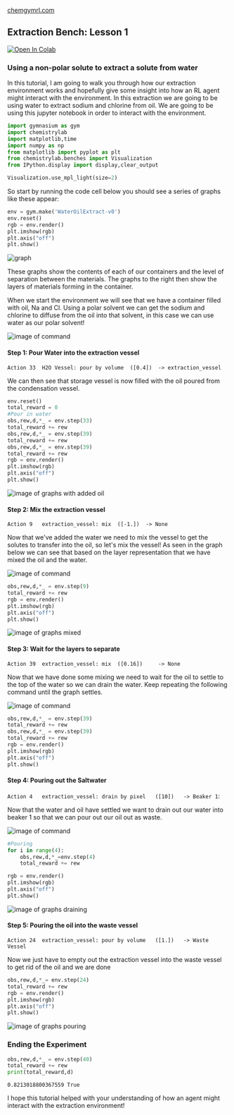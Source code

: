 [chemgymrl.com](https://chemgymrl.com/)

## Extraction Bench: Lesson 1

[![Open In Colab](https://colab.research.google.com/assets/colab-badge.svg)](https://colab.research.google.com/github/chemgymrl/chemgymrl/blob/rewrite/lessons/notebooks/extraction_lesson.ipynb)

### Using a non-polar solute to extract a solute from water

In this tutorial, I am going to walk you through how our extraction environment works and hopefully give some insight into how an
RL agent might interact with the environment. In this extraction we are going to be using water to extract sodium and
chlorine from oil. We are going to be using this jupyter notebook in order to interact
with the environment.


```python
import gymnasium as gym
import chemistrylab
import matplotlib,time
import numpy as np
from matplotlib import pyplot as plt
from chemistrylab.benches import Visualization
from IPython.display import display,clear_output

Visualization.use_mpl_light(size=2)

```

So start by running the code cell below you should see a series of graphs like these appear:

```python
env = gym.make('WaterOilExtract-v0')
env.reset()
rgb = env.render()
plt.imshow(rgb)
plt.axis("off")
plt.show()
```


![graph](tutorial_figures/extraction-lesson-1/water_oil.png)

These graphs show the contents of each of our containers and the level of separation between the materials. The graphs
to the right then show the layers of materials forming in the container.

When we start the environment we will see that we have a container filled with oil, Na and Cl. Using a polar solvent
we can get the sodium and chlorine to diffuse from the oil into that solvent, in this case we can use water as our polar
solvent!

![image of command](https://ak.picdn.net/shutterstock/videos/4620521/thumb/4.jpg)

#### Step 1: Pour Water into the extraction vessel

`Action 33	H2O Vessel: pour by volume	([0.4])	 -> extraction_vessel `

We can then see that storage vessel is now filled with the oil poured from the condensation vessel.

```python
env.reset()
total_reward = 0
#Pour in water
obs,rew,d,*_ = env.step(33)
total_reward += rew
obs,rew,d,*_ = env.step(39)
total_reward += rew
obs,rew,d,*_ = env.step(39)
total_reward += rew
rgb = env.render()
plt.imshow(rgb)
plt.axis("off")
plt.show()
```


![image of graphs with added oil](tutorial_figures/extraction-lesson-1/water_oil_1.png)

#### Step 2: Mix the extraction vessel

`Action 9	extraction_vessel: mix	([-1.])	 -> None`

Now that we've added the water we need to mix the vessel to get the solutes to transfer into the oil, so let's mix the
vessel! As seen in the graph below we can see that based on the layer representation that we have mixed the oil and the water.

![image of command](https://i.pinimg.com/736x/dc/3f/5f/dc3f5fefb5a0a6e24a0799a87dabba8f.jpg)

```python
obs,rew,d,*_ = env.step(9)
total_reward += rew
rgb = env.render()
plt.imshow(rgb)
plt.axis("off")
plt.show()
```

![image of graphs mixed](tutorial_figures/extraction-lesson-1/water_oil_2.png)


#### Step 3: Wait for the layers to separate

`Action 39	extraction_vessel: mix	([0.16])	 -> None`


Now that we have done some mixing we need to wait for the oil to settle to the top of the water so we can drain the
water. Keep repeating the following command until the graph settles.

![image of command](https://media.sciencephoto.com/image/c0119092/800wm)

```python
obs,rew,d,*_ = env.step(39)
total_reward += rew
obs,rew,d,*_ = env.step(39)
total_reward += rew
rgb = env.render()
plt.imshow(rgb)
plt.axis("off")
plt.show()
```

#### Step 4: Pouring out the Saltwater

`Action 4	extraction_vessel: drain by pixel	([10])	 -> Beaker 1`:


Now that the water and oil have settled we want to drain out our water into beaker 1 so that we can pour out our oil
out as waste.

![image of command](https://github.com/chemgymrl/chemgymrl/blob/rewrite/docs/tutorial_figures/vessel/drain_vessel.png?raw=1)

```python
#Pouring
for i in range(4):
    obs,rew,d,*_=env.step(4)
    total_reward += rew

rgb = env.render()
plt.imshow(rgb)
plt.axis("off")
plt.show()
```


![image of graphs draining](tutorial_figures/extraction-lesson-1/water_oil_3.png)

#### Step 5: Pouring the oil into the waste vessel

`Action 24	extraction_vessel: pour by volume	([1.])	 -> Waste Vessel`



Now we just have to empty out the extraction vessel into the waste vessel to get rid of the oil and we are done

```python
obs,rew,d,*_= env.step(24)
total_reward += rew
rgb = env.render()
plt.imshow(rgb)
plt.axis("off")
plt.show()
```

![image of graphs pouring](tutorial_figures/extraction-lesson-1/water_oil_4.png)


### Ending the Experiment

```python
obs,rew,d,*_ = env.step(40)
total_reward += rew
print(total_reward,d)
```

```
0.8213018800367559 True
```


I hope this tutorial helped with your understanding of how an agent might interact with the extraction environment!
